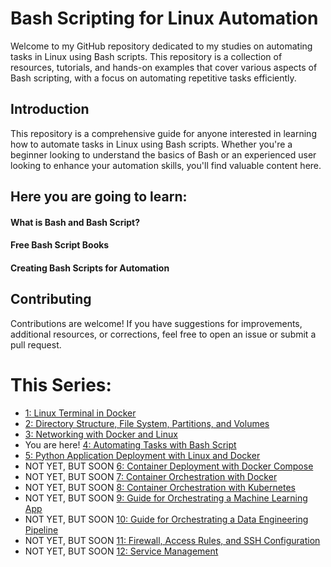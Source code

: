 # Bash Scripting for Linux Automation

Welcome to my GitHub repository dedicated to my studies on automating tasks in Linux using Bash scripts. This repository is a collection of resources, tutorials, and hands-on examples that cover various aspects of Bash scripting, with a focus on automating repetitive tasks efficiently.

## Introduction

This repository is a comprehensive guide for anyone interested in learning how to automate tasks in Linux using Bash scripts. Whether you're a beginner looking to understand the basics of Bash or an experienced user looking to enhance your automation skills, you'll find valuable content here.

## Here you are going to learn:
#### What is Bash and Bash Script?
#### Free Bash Script Books
#### Creating Bash Scripts for Automation

## Contributing

Contributions are welcome! If you have suggestions for improvements, additional resources, or corrections, feel free to open an issue or submit a pull request.

# This Series:
- [1: Linux Terminal in Docker](https://github.com/Caio-Felice-Cunha/Linux-Operating-System-Docker-and-Kubernetes/tree/main/01-Linux-Management-With-Docker)
- [2: Directory Structure, File System, Partitions, and Volumes](https://github.com/Caio-Felice-Cunha/Linux-Operating-System-Docker-and-Kubernetes/tree/main/02-Linux-Docker-Filesystem)
- [3: Networking with Docker and Linux](https://github.com/Caio-Felice-Cunha/Linux-Operating-System-Docker-and-Kubernetes/tree/main/03%20-%20Networking%20with%20Docker%20and%20Linux)
- You are here! [4: Automating Tasks with Bash Script](https://github.com/Caio-Felice-Cunha/Linux-Operating-System-Docker-and-Kubernetes/tree/main/04%20-%20CreatingBash%20Scripts%20for%20Automation)
- [5: Python Application Deployment with Linux and Docker](https://github.com/Caio-Felice-Cunha/Linux-Operating-System-Docker-and-Kubernetes/tree/main/05%20-%20Deploying%20Python%20Applications%20with%20Linux%20and%20Docker)
- NOT YET, BUT SOON [6: Container Deployment with Docker Compose]()
- NOT YET, BUT SOON [7: Container Orchestration with Docker]()
- NOT YET, BUT SOON [8: Container Orchestration with Kubernetes]()
- NOT YET, BUT SOON [9: Guide for Orchestrating a Machine Learning App]()
- NOT YET, BUT SOON [10: Guide for Orchestrating a Data Engineering Pipeline]()
- NOT YET, BUT SOON [11: Firewall, Access Rules, and SSH Configuration]()
- NOT YET, BUT SOON [12: Service Management]()
